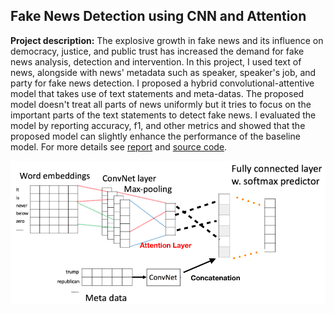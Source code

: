 ## Fake News Detection using CNN and Attention 

**Project description:** The explosive growth in fake news and its influence on democracy, justice, and public trust has increased the demand for fake news analysis, detection and intervention. In this project, I used text of news, alongside with news' metadata such as speaker, speaker's job, and party for fake news detection. I proposed a hybrid convolutional-attentive model that takes use of text statements and meta-datas. The proposed model doesn't treat all parts of news uniformly but it tries to focus on the important parts of the text statements to detect fake news. I evaluated the model by reporting accuracy, f1, and other metrics and showed that the proposed model can slightly enhance the performance of the baseline model.
For more details see [report](/pdf/FakeNews.pdf) and [source code](https://github.com/fjavadi/FakeNewsDetection).

<img src="images/fakenews.png?raw=true" >
